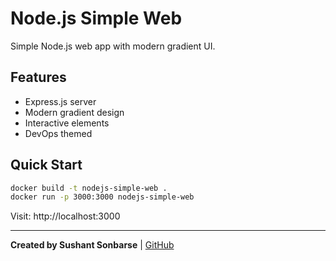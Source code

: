 # Node.js Simple Web

Simple Node.js web app with modern gradient UI.

## Features
- Express.js server
- Modern gradient design
- Interactive elements
- DevOps themed

## Quick Start
```bash
docker build -t nodejs-simple-web .
docker run -p 3000:3000 nodejs-simple-web
```

Visit: http://localhost:3000

---
**Created by Sushant Sonbarse** | [GitHub](https://github.com/sonbarse17/)